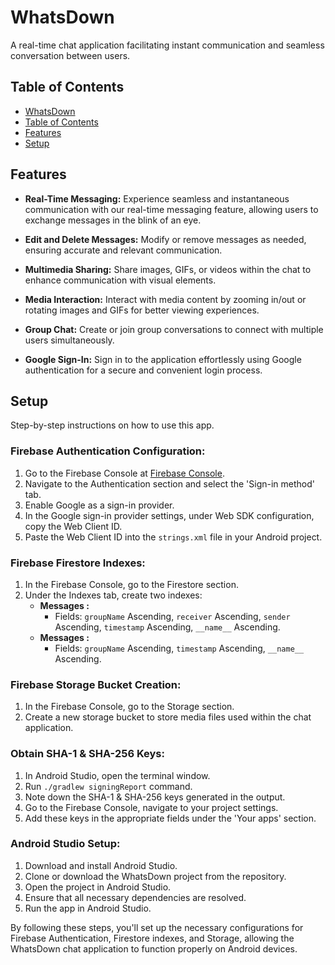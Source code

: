 # WhatsDown
A real-time chat application facilitating instant communication and seamless conversation between users.

## Table of Contents
- [WhatsDown](#whatsdown)
- [Table of Contents](#table-of-contents)
- [Features](#features)
- [Setup](#setup)

## Features

- **Real-Time Messaging:** Experience seamless and instantaneous communication with our real-time messaging feature, allowing users to exchange messages in the blink of an eye.

- **Edit and Delete Messages:** Modify or remove messages as needed, ensuring accurate and relevant communication.

- **Multimedia Sharing:** Share images, GIFs, or videos within the chat to enhance communication with visual elements.

- **Media Interaction:** Interact with media content by zooming in/out or rotating images and GIFs for better viewing experiences.

- **Group Chat:** Create or join group conversations to connect with multiple users simultaneously.

- **Google Sign-In:** Sign in to the application effortlessly using Google authentication for a secure and convenient login process.

## Setup
Step-by-step instructions on how to use this app.

### Firebase Authentication Configuration:
1. Go to the Firebase Console at [Firebase Console](https://console.firebase.google.com/).
2. Navigate to the Authentication section and select the 'Sign-in method' tab.
3. Enable Google as a sign-in provider.
4. In the Google sign-in provider settings, under Web SDK configuration, copy the Web Client ID.
5. Paste the Web Client ID into the `strings.xml` file in your Android project.

### Firebase Firestore Indexes:
1. In the Firebase Console, go to the Firestore section.
2. Under the Indexes tab, create two indexes:
   - **Messages :**
     - Fields: `groupName` Ascending, `receiver` Ascending, `sender` Ascending, `timestamp` Ascending, `__name__` Ascending.
   - **Messages :**
     - Fields: `groupName` Ascending, `timestamp` Ascending, `__name__` Ascending.

### Firebase Storage Bucket Creation:
1. In the Firebase Console, go to the Storage section.
2. Create a new storage bucket to store media files used within the chat application.

### Obtain SHA-1 & SHA-256 Keys:
1. In Android Studio, open the terminal window.
2. Run `./gradlew signingReport` command.
3. Note down the SHA-1 & SHA-256 keys generated in the output.
4. Go to the Firebase Console, navigate to your project settings.
5. Add these keys in the appropriate fields under the 'Your apps' section.

### Android Studio Setup:
1. Download and install Android Studio.
2. Clone or download the WhatsDown project from the repository.
3. Open the project in Android Studio.
4. Ensure that all necessary dependencies are resolved.
5. Run the app in Android Studio.

By following these steps, you'll set up the necessary configurations for Firebase Authentication, Firestore indexes, and Storage, allowing the WhatsDown chat application to function properly on Android devices.
